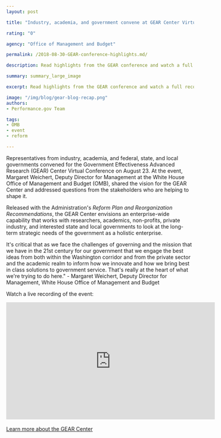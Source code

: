```yaml
---
layout: post

title: "Industry, academia, and government convene at GEAR Center Virtual Conference"

rating: "0"

agency: "Office of Management and Budget"

permalink: /2018-08-30-GEAR-conference-highlights.md/

description: Read highlights from the GEAR conference and watch a full recording of the live stream.

summary: summary_large_image

excerpt: Read highlights from the GEAR conference and watch a full recording of the live stream.

image: "/img/blog/gear-blog-recap.png"
authors:
- Performance.gov Team

tags:
- OMB
- event
- reform

---
```


Representatives from industry, academia, and federal, state, and local governments convened for the Government Effectiveness Advanced Research (GEAR) Center Virtual Conference on August 23. At the event, Margaret Weichert, Deputy Director for Management at the White House Office of Management and Budget (OMB), shared the vision for the GEAR Center and addressed questions from the stakeholders who are helping to shape it.

Released with the Administration's <i>Reform Plan and Reorganization Recommendations</i>, the GEAR Center envisions an enterprise-wide capability that works with researchers, academics, non-profits, private industry, and interested state and local governments to look at the long-term strategic needs of the government as a holistic enterprise.

<div class="testimonial-blockquote">
It's critical that as we face the challenges of governing and the mission that we have in the 21st century for our government that we engage the best ideas from both within the Washington corridor and from the private sector and the academic realm to inform how we innovate and how we bring best in class solutions to government service. That's really at the heart of what we're trying to do here." - Margaret Weichert, Deputy Director for Management, White House Office of Management and Budget <a href="https://www.performance.gov/PMA/PMA.html"></a>


</div>

Watch a live recording of the event:
<div class="usa-width-one-whole usa-media_block">
<div class="usa-media_block-body">
    <div class="videoWrapper">
  <div style="float: center; width: 0px; height: 0px; padding-left: 0px;"></div>
<div style="float: center; clear: right"><iframe src="https://player.vimeo.com/video/287319264" width="560" height="315" frameborder="0" webkitallowfullscreen mozallowfullscreen allowfullscreen></iframe></div>
</div>
</div>
</div>
<br>
<a class="usa-button" href="/GEARcenter/index.html">Learn more about the GEAR Center</a>
